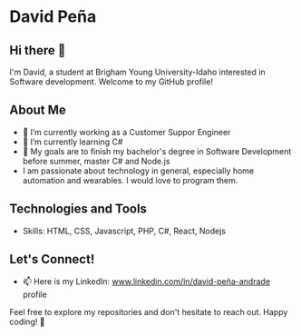 # David Peña 

## Hi there 👋

I'm David, a student at Brigham Young University-Idaho interested in Software development. Welcome to my GitHub profile! 

## About Me
- 🔭 I’m currently working as a Customer Suppor Engineer
- 🌱 I’m currently learning C#
- 👯 My goals are to finish my bachelor's degree in Software Development before summer, master C# and Node.js
- I am passionate about technology in general, especially home automation and wearables. I would love to program them.

## Technologies and Tools
- Skills: HTML, CSS, Javascript, PHP, C#, React, Nodejs 

## Let's Connect!
- 📫 Here is my LinkedIn: www.linkedin.com/in/david-peña-andrade profile

Feel free to explore my repositories and don't hesitate to reach out. Happy coding! 🚀
